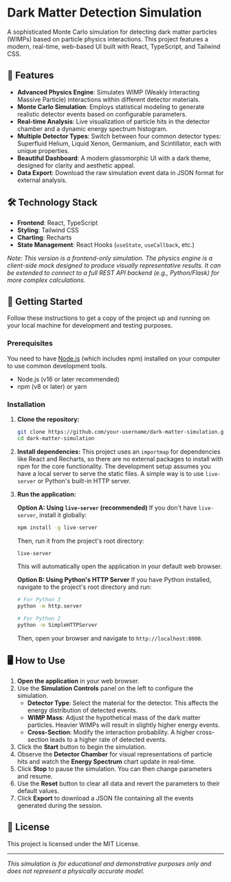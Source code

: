 # Dark Matter Detection Simulation

A sophisticated Monte Carlo simulation for detecting dark matter particles (WIMPs) based on particle physics interactions. This project features a modern, real-time, web-based UI built with React, TypeScript, and Tailwind CSS.

## 🌌 Features

-   **Advanced Physics Engine**: Simulates WIMP (Weakly Interacting Massive Particle) interactions within different detector materials.
-   **Monte Carlo Simulation**: Employs statistical modeling to generate realistic detector events based on configurable parameters.
-   **Real-time Analysis**: Live visualization of particle hits in the detector chamber and a dynamic energy spectrum histogram.
-   **Multiple Detector Types**: Switch between four common detector types: Superfluid Helium, Liquid Xenon, Germanium, and Scintillator, each with unique properties.
-   **Beautiful Dashboard**: A modern glassmorphic UI with a dark theme, designed for clarity and aesthetic appeal.
-   **Data Export**: Download the raw simulation event data in JSON format for external analysis.

## 🛠️ Technology Stack

-   **Frontend**: React, TypeScript
-   **Styling**: Tailwind CSS
-   **Charting**: Recharts
-   **State Management**: React Hooks (`useState`, `useCallback`, etc.)

*Note: This version is a frontend-only simulation. The physics engine is a client-side mock designed to produce visually representative results. It can be extended to connect to a full REST API backend (e.g., Python/Flask) for more complex calculations.*

## 🚀 Getting Started

Follow these instructions to get a copy of the project up and running on your local machine for development and testing purposes.

### Prerequisites

You need to have [Node.js](https://nodejs.org/) (which includes npm) installed on your computer to use common development tools.

-   Node.js (v16 or later recommended)
-   npm (v8 or later) or yarn

### Installation

1.  **Clone the repository:**
    ```sh
    git clone https://github.com/your-username/dark-matter-simulation.git
    cd dark-matter-simulation
    ```

2.  **Install dependencies:**
    This project uses an `importmap` for dependencies like React and Recharts, so there are no external packages to install with npm for the core functionality. The development setup assumes you have a local server to serve the static files. A simple way is to use `live-server` or Python's built-in HTTP server.

3.  **Run the application:**

    **Option A: Using `live-server` (recommended)**
    If you don't have `live-server`, install it globally:
    ```sh
    npm install -g live-server
    ```
    Then, run it from the project's root directory:
    ```sh
    live-server
    ```
    This will automatically open the application in your default web browser.

    **Option B: Using Python's HTTP Server**
    If you have Python installed, navigate to the project's root directory and run:
    ```sh
    # For Python 3
    python -m http.server

    # For Python 2
    python -m SimpleHTTPServer
    ```
    Then, open your browser and navigate to `http://localhost:8000`.

## 🖥️ How to Use

1.  **Open the application** in your web browser.
2.  Use the **Simulation Controls** panel on the left to configure the simulation.
    -   **Detector Type**: Select the material for the detector. This affects the energy distribution of detected events.
    -   **WIMP Mass**: Adjust the hypothetical mass of the dark matter particles. Heavier WIMPs will result in slightly higher energy events.
    -   **Cross-Section**: Modify the interaction probability. A higher cross-section leads to a higher rate of detected events.
3.  Click the **Start** button to begin the simulation.
4.  Observe the **Detector Chamber** for visual representations of particle hits and watch the **Energy Spectrum** chart update in real-time.
5.  Click **Stop** to pause the simulation. You can then change parameters and resume.
6.  Use the **Reset** button to clear all data and revert the parameters to their default values.
7.  Click **Export** to download a JSON file containing all the events generated during the session.

## 📄 License

This project is licensed under the MIT License.

---

*This simulation is for educational and demonstrative purposes only and does not represent a physically accurate model.*
